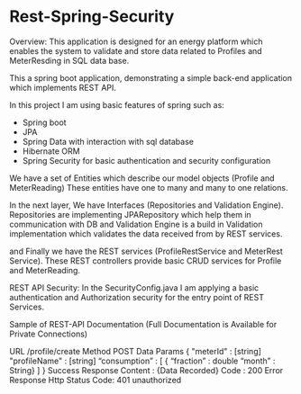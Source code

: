 # Rest-Spring-Security

Overview:
This application is designed for an energy platform which enables the system to validate and store data related to Profiles and 
MeterResding in SQL data base.

This a spring boot application, demonstrating a simple back-end application which implements REST API. 

In this project I am using basic features of spring such as:

* Spring boot
* JPA
* Spring Data with interaction with sql database
* Hibernate ORM
* Spring Security for basic authentication and security configuration


We have a set of Entities which describe our model objects (Profile and MeterReading) These entities have one to many and many to one 
relations. 

In the next layer, We have Interfaces (Repositories and Validation Engine). Repositories are implementing JPARepository which help them in
communication with DB and Validation Engine is a build in Validation implementation which validates the data received from by REST services.

and Finally we have the REST services (ProfileRestService and MeterRest Service). These REST controllers provide basic CRUD services for
Profile and MeterReading.


REST API Security:
In the SecurityConfig.java I am applying a basic authentication and Authorization security for the entry point of REST Services. 


Sample of REST-API Documentation (Full Documentation is Available for Private Connections) 

URL /profile/create
Method
POST Data Params { "meterId" : [string] "profileName" : [string] “consumption” : [ { “fraction” : double “month” : String} ] }
Success Response
Content : {Data Recorded}
Code : 200 Error Response Http Status Code: 401 unauthorized
